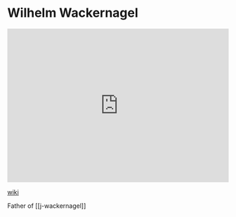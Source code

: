 # Wilhelm Wackernagel
<iframe width="100%" height="350" frameborder="0" allow="accelerometer; autoplay; clipboard-write; encrypted-media; gyroscope; picture-in-picture" allowfullscreen src="https://en.wikipedia.org/wiki/Wilhelm-Wackernagel"></iframe>

[wiki](https://en.wikipedia.org/wiki/Wilhelm-Wackernagel)

Father of [[j-wackernagel]]